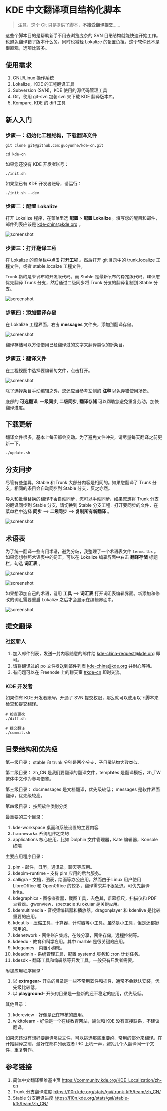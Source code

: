 # KDE 中文翻译项目结构化脚本

> 注意，这个 Git 只是提供了脚本，**不接受翻译提交**……

这些个脚本目的是帮助新手不用去浏览庞杂的 SVN 目录结构就能快速开始工作。也避免翻译错了版本什么的。同时也减轻 Lokalize 的配置负担，这个软件还不是很直观，选项比较多。

## 使用需求

1. GNU/Linux 操作系统
2. Lokalize，KDE 的工程翻译工具
3. Subversion (SVN)，KDE 使用的源代码管理工具
4. Git，使用 git-svn 包装 svn 来下载 KDE 翻译版本库。
5. Kompare, KDE 的 diff 工具

## 新人入门

### 步骤一：初始化工程结构，下载翻译文件

```shell
git clone git@github.com:guoyunhe/kde-cn.git

cd kde-cn
```

如果您还没有 KDE 开发者账号：

```shell
./init.sh
```

如果您已有 KDE 开发者账号，请运行：

```shell
./init.sh --dev
```

### 步骤二：配置 Lokalize

打开 Lokalize 程序，在菜单里选 **配置** > **配置 Lokalize** 。填写您的醒目和邮件，邮件列表应该是 kde-china@kde.org 。

![screenshot](img/lokalize-config.png)

### 步骤三：打开翻译工程

在 Lokalize 的菜单栏中点击 **打开工程** 。然后打开 git 目录中的 trunk.localize 工程文件，或者 stable.localize 工程文件。

Trunk 指的是未发布的开发版代码，而 Stable 是最新发布的稳定版代码。建议您优先翻译 Trunk 分支，然后通过二级同步将 Trunk 分支的翻译复制到 Stable 分支。

![screenshot](img/lokalize-project.png)

### 步骤四：添加翻译存储

在 Lokalize 工程界面，右击 **messages** 文件夹，添加到翻译存储。

![screenshot](img/lokalize-memory.png)

翻译存储可以方便借用已经翻译过的文字来翻译类似的新条目。

### 步骤五：翻译文件

在工程视图中选择要编辑的文件，点击打开。

![screenshot](img/lokalize-editor.png)

除了选择条目手动编辑之外，您还应当参考左侧的 **注释** 以免弄错使用场景。

底部的 **可选翻译**, **一级同步**, **二级同步**, **翻译存储** 可以帮助您避免重复劳动，加快翻译进度。


## 下载更新

翻译文件很多，基本上每天都会变动。为了避免文件冲突，请尽量每天翻译之前更新一下。

```shell
./update.sh
```

## 分支同步

尽管有些差异，Stable 和 Trunk 大部分内容是相同的。如果您翻译了 Trunk 分支，相同的条目会自动同步到 Stable 分支，反之亦然。

导入和批量替换的翻译不会自动同步，您可以手动同步。如果您想将 Trunk 分支的翻译同步到 Stable 分支，请切换到 Stable 分支工程，打开要同步的文件，在菜单栏中选择 **同步** --> **二级同步** --> **复制所有新翻译** 。

![screenshot](img/lokalize-sync.png)

## 术语表

为了统一翻译一些专用术语，避免分歧，我整理了一个术语表文件 `terms.tbx` 。如果您想参照术语表中的词汇，可以在 Lokalize 编辑界面中右击 **翻译存储** 标题栏，勾选 **词汇表** 。

![screenshot](img/lokalize-enable-terms.png)

![screenshot](img/lokalize-use-terms.png)

如果想添加自己的术语，请用 **工具** --> **词汇表** 打开词汇表编辑界面。新添加和修改的词汇需要重启 Lokalize 之后才会显示在编辑界面中。

![screenshot](img/lokalize-terms-window.png)


## 提交翻译

### 社区新人

1. 加入邮件列表，发送一封内容随意的邮件给 <kde-china-request@kde.org> 即可。
2. 请将翻译过的 po 文件发送到邮件列表 <kde-china@kde.org> 并耐心等待。
3. 有问题可以在 Freenode 上的聊天室 [#kde-cn](https://webchat.freenode.net/?channels=#kde-cn) 即时交流。

### KDE 开发者

如果你有 KDE 开发者账号，开通了 SVN 提交权限，那么就可以使用以下脚本来检查和提交翻译。

```shell
# 检查更改
./diff.sh

# 提交翻译
./commit.sh
```

## 目录结构和优先级

第一级目录： stable 和 trunk 分别是两个分支，子目录结构大致类似。

第二级目录： zh_CN 是我们要翻译的翻译文件，templates 是翻译模板，zh_TW 繁体中文作为参考借鉴。

第三级目录： docmessages 是文档翻译，优先级较低； messages 是软件界面翻译，优先级较高。

第四级目录： 按照软件类别分类

最重要的三个目录：

1. kde-workspace 桌面和系统设置的主要内容
2. frameworks 系统组件之类的
3. applications 核心应用，比如 Dolphin 文件管理器，Kate 编辑器，Konsole 终端

主要应用程序目录：

1. pim - 邮件，日历，通讯录，聊天等应用。
2. kdepim-runtime - 支持 pim 应用的后台服务。
3. calligra - 文档，图表，绘画等办公应用。然而由于 Linux 用户使用 LibreOffice 和 OpenOffice 的较多，翻译需求并不很急迫。可优先翻译 krita。
4. kdegraphics - 图像查看器，截图工具，去色其，屏幕标尺，扫描仪和 PDF 查看器。gwenview，spectacle 和 okular 是关键应用。
5. kdemultimedia - 音视频编辑器和播放器。dragonplayer 和 kdenlive 是比较重要的应用。
6. kdeutils - 压缩工具，计算器，计时器等小工具。虽然是小工具，但是还都挺常用的。
7. kdenetwork - 网络账户集成，在线分享，网络存储，远程控制等。
8. kdeedu - 教育和科学应用。其中 marble 是很关键的应用。
9. kdegames - 内置小游戏。
10. kdeadmin - 系统管理工具，配置 systemd 服务和 cron 计划任务。
11. kdesdk - 翻译工具和编辑器等开发工具。一般只有开发者需要。

附加应用程序目录：

1. 以 **extragear-** 开头的目录是一些不常用软件和插件，通常不会默认安装，优先级比较低。
2. 以 **playground-** 开头的目录是一些新的还不稳定的应用，优先级低。

其他目录：

1. kdereview - 好像是正在审核的应用。
2. wikitolearn - 好像是一个在线教育网站，貌似和 KDE 没有直接联系，不建议翻译。


如果您还没有想好要翻译哪些文件，可以挑选那些重要的，常用的部分来翻译。在开始翻译之前，最好在邮件列表或者 IRC 上吼一声，避免几个人翻译同一个文件，重复劳作。


## 参考链接

1. 简体中文翻译租维基主页 <https://community.kde.org/KDE_Localization/zh-cn>
2. Trunk 分支翻译进度 <https://l10n.kde.org/stats/gui/trunk-kf5/team/zh_CN/>
3. Stable 分支翻译进度 <https://l10n.kde.org/stats/gui/stable-kf5/team/zh_CN/>
